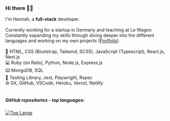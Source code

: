 ### Hi there 👋🏼
I'm Hannah, a **full-stack** developer.
<br>
<br>
Currently working for a startup in Germany and teaching at Le Wagon. 
Constantly expanding my skills through diving deeper into the different languages and working on my own projects ([Portfolio](https://www.hannaheich.tech))
<br>
<br>
🎨 HTML, CSS (Bootstrap, Tailwind, SCSS), JavaScript (Typescript), React.js, Next.js
<br>
💻 Ruby (on Rails), Python, Node.js, Express.js
<br>
⌨️ MongoDB, SQL
<br>
💭 Testing Library, Jest, Playwright, Rspec
<br>
⚙️ Git, GitHub, VSCode, Heroku, Vercel, Netlify
<br>
<br>

##### GitHub repositories - top languages:
[![Top Langs](https://github-readme-stats.vercel.app/api/top-langs/?username=hannah-eichelsdoerfer&layout=compact&count_private=true&langs_count=10&hide_title=true)](https://github.com/hannah-eichelsdoerfer)


<!--
**hannah-eichelsdoerfer/hannah-eichelsdoerfer** is a ✨ _special_ ✨ repository because its `README.md` (this file) appears on your GitHub profile.

Here are some ideas to get you started:

- 🔭 I’m currently working on ...
- 🌱 I’m currently learning ...
- 👯 I’m looking to collaborate on ...
- 🤔 I’m looking for help with ...
- 💬 Ask me about ...
- 📫 How to reach me: ...
- 😄 Pronouns: ...
- ⚡ Fun fact: ...
-  Bootstrap, SCSS
-->

